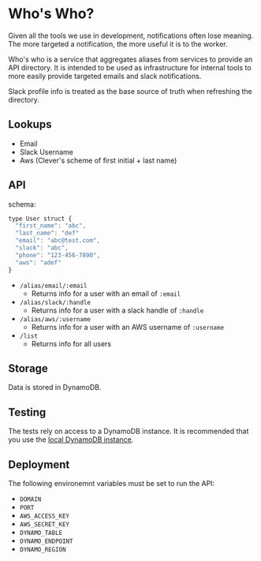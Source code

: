# Who's Who?

Given all the tools we use in development, notifications often lose meaning.
The more targeted a notification, the more useful it is to the worker.

Who's who is a service that aggregates aliases from services to provide an API directory.
It is intended to be used as infrastructure for internal tools to more easily provide targeted emails and slack notifications.

Slack profile info is treated as the base source of truth when refreshing the directory.

## Lookups

- Email
- Slack Username
- Aws (Clever's scheme of first initial + last name)

## API

schema: 

```js
type User struct {
  "first_name": "abc",
  "last_name": "def"
  "email": "abc@test.com",
  "slack": "abc",
  "phone": "123-456-7890",
  "aws": "adef"
}
```

- `/alias/email/:email`
  - Returns info for a user with an email of `:email`
- `/alias/slack/:handle`
  - Returns info for a user with a slack handle of `:handle`
- `/alias/aws/:username`
  - Returns info for a user with an AWS username of `:username`
- `/list`
  - Returns info for all users


## Storage

Data is stored in DynamoDB.

## Testing

The tests rely on access to a DynamoDB instance.
It is recommended that you use the [local DynamoDB instance](http://docs.aws.amazon.com/amazondynamodb/latest/developerguide/Tools.DynamoDBLocal.html).

## Deployment

The following environemnt variables must be set to run the API:

- `DOMAIN`
- `PORT`
- `AWS_ACCESS_KEY`
- `AWS_SECRET_KEY`
- `DYNAMO_TABLE`
- `DYNAMO_ENDPOINT`
- `DYNAMO_REGION`

